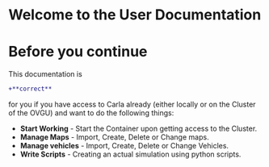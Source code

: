 Welcome to the User Documentation
=================================
# Before you continue
This documentation is 
```diff
+**correct** 
```
for you if you have access to Carla already (either locally or on the Cluster of the OVGU) and want to do the following things:
- **Start Working** - Start the Container upon getting access to the Cluster. 
- **Manage Maps** - Import, Create, Delete or Change maps.
- **Manage vehicles** - Import, Create, Delete or Change Vehicles.
- **Write Scripts** - Creating an actual simulation using python scripts.




